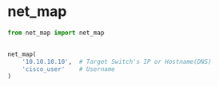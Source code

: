 # net_map

```python
from net_map import net_map


net_map(
    '10.10.10.10',  # Target Switch's IP or Hostname(DNS)
    'cisco_user'    # Username
)
```
